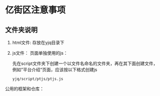 # 亿街区注意事项
## 文件夹说明

1. html文件: 存放在yjq目录下
2. js文件：
页面单独使用的js：

	先在script文件夹下创建一个以文件名命名的文件夹，再在其下面创建文件，例如”平台介绍“页面，应该按以下格式创建js

	`yjq/script/ptjs/ptjs.js`

公用的框架和仓库：
